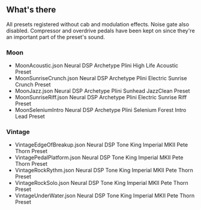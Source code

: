 ## What's there

All presets registered without cab and modulation effects. Noise gate
also disabled. Compressor and overdrive pedals have been kept on
since they're an important part of the preset's sound.

### Moon

- MoonAcoustic.json Neural DSP Archetype Plini High Life Acoustic Preset
- MoonSunriseCrunch.json Neural DSP Archetype Plini Electric Sunrise Crunch Preset
- MoonJazz.json Neural DSP Archetype Plini Sunhead JazzClean Preset
- MoonSunriseRiff.json Neural DSP Archetype Plini Electric Sunrise Riff Preset
- MoonSeleniumIntro Neural DSP Archetype Plini Selenium Forest Intro Lead Preset

### Vintage

- VintageEdgeOfBreakup.json Neural DSP Tone King Imperial MKII Pete Thorn Preset
- VintagePedalPlatform.json Neural DSP Tone King Imperial MKII Pete Thorn Preset
- VintageRockRythm.json Neural DSP Tone King Imperial MKII Pete Thorn Preset
- VintageRockSolo.json Neural DSP Tone King Imperial MKII Pete Thorn Preset
- VintageUnderWater.json Neural DSP Tone King Imperial MKII Pete Thorn Preset

